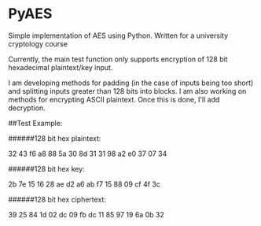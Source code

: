 # PyAES
Simple implementation of AES using Python. Written for a university cryptology course

Currently, the main test function only supports encryption of 128 bit hexadecimal plaintext/key input.

I am developing methods for padding (in the case of inputs being too short) and splitting inputs greater than 128 bits into blocks.
I am also working on methods for encrypting ASCII plaintext. Once this is done, I'll add decryption.

##Test Example:

######128 bit hex plaintext:

32 43 f6 a8 88 5a 30 8d 31 31 98 a2 e0 37 07 34

######128 bit hex key:

2b 7e 15 16 28 ae d2 a6 ab f7 15 88 09 cf 4f 3c

######128 bit hex ciphertext:

39 25 84 1d 02 dc 09 fb dc 11 85 97 19 6a 0b 32
